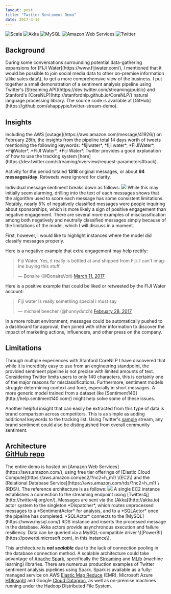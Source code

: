 ```yaml
---
layout: post
title: "Twitter Sentiment Demo"
date: 2017-3-14
---
```

<div>
  <img class="ui avatar image" src="/images/avatars/scala.png" title="Scala">
  <img class="ui avatar image" src="/images/avatars/akka.png" title="Akka">
  <img class="ui avatar image" src="/images/avatars/mysql.png" title="MySQL">
  <img class="ui avatar image" src="/images/avatars/aws.jpg" title="Amazon Web Services">
  <img class="ui avatar image" src="/images/avatars/twitter.png" title="Twitter">
</div>
<h2 class="ui header">Background</h2>
During some conversations surrounding potential data-gathering expansions for [FIJI Water](https://www.fijiwater.com/), I mentioned that it would be possible to join social media data to other on-premise information \(like sales data\), to get a more comprehensive view of the business. I put together a small demonstration of a sentiment analysis pipeline using Twitter's [Streaming API](https://dev.twitter.com/streaming/public) and Stanford's [CoreNLP](http://stanfordnlp.github.io/CoreNLP/) natural language processing library. The source code is available at [GitHub](https://github.com/ahappypie/twitter-stream-demo).

<h2 class="ui header">Insights</h2>
Including the AWS [outage](https://aws.amazon.com/message/41926/) on February 28th, the insights from the pipeline total 14 days worth of tweets mentioning the following keywords: *fijiwater*, *fiji water*, *FIJIWater*, *FijiWater*, *FIJI Water*, *Fiji Water*. Twitter provides a good explanation of how to use the tracking system [here](https://dev.twitter.com/streaming/overview/request-parameters#track).

Activity for the period totaled **1318** original messages, or about **94 messages/day**. Retweets were ignored for clarity.

Individual message sentiment breaks down as follows:
<img class="ui image" src="/images/projects/sentimentdemo/sentiment-bar.png">
While this may initially seem alarming, drilling into the text of each messages shows that the algorithm used to score each message has some consistent limitations. Notably, nearly 5% of negatively classified messages were people inquiring about sponsorships, which is more likely a sign of positive engagement than negative engagement. There are several more examples of misclassification among both negatively and neutrally classified messages simply because of the limitations of the model, which I will discuss in a moment.

First, however, I would like to highlight instances where the model did classify messages properly.

Here is a negative example that extra engagement may help rectify:
<blockquote class="twitter-tweet" data-lang="en"><p lang="en" dir="ltr">Fiji Water.  Yes, it really is bottled at and shipped from Fiji.  I can&#39;t imagine buying this stuff.</p>&mdash; Bonaire (@BonaireVolt) <a href="https://twitter.com/BonaireVolt/status/840712919725797377">March 11, 2017</a></blockquote>
Here is a positive example that could be liked or retweeted by the FIJI Water account:
<blockquote class="twitter-tweet" data-lang="en"><p lang="en" dir="ltr">Fiji water is really something special I must say</p>&mdash; michael beecher (@hunnydutch) <a href="https://twitter.com/hunnydutch/status/836434386899906562">February 28, 2017</a></blockquote>
<script async src="//platform.twitter.com/widgets.js" charset="utf-8"></script>
In a more robust environment, messages could be automatically pushed to a dashboard for approval, then joined with other information to discover the impact of marketing actions, influencers, and other press on the company.
<h2 class="ui header">Limitations</h2>
Through multiple experiences with Stanford CoreNLP I have discovered that while it is incredibly easy to use from an engineering standpoint, the provided sentiment pipeline is not precise with limited amounts of text. Considering Twitter limits users to only 140 characters, this is certainly one of the major reasons for misclassifications. Furthermore, sentiment models struggle determining context and tone, especially in short messages. A more generic model trained from a dataset like [Sentiment140](http://help.sentiment140.com/) might help solve some of these issues.

Another helpful insight that can easily be extracted from this type of data is brand comparison across competitors. This is as simple as adding additional keywords to the tracking list. Using Twitter's [sample](https://dev.twitter.com/streaming/reference/get/statuses/sample) stream, any brand sentiment could also be distinguished from overall community sentiment.
<h2 class="ui header">Architecture
  <div class="sub header"><a href="https://github.com/ahappypie/twitter-stream-demo">GitHub repo</a></div>
</h2>
The entire demo is hosted on [Amazon Web Services](https://aws.amazon.com/), using free tier offerings of [Elastic Cloud Compute](https://aws.amazon.com/ec2/?nc2=h_m1) \(EC2\) and the [Relational Database Service](https://aws.amazon.com/rds/?nc2=h_m1) \(RDS\). The reference architecture is as follows:
<img class="ui image" src="/images/projects/sentimentdemo/architecture.png">
A single EC2 instance establishes a connection to the streaming endpoint using [Twitter4j](http://twitter4j.org/en/). Messages are sent via the [Akka](http://akka.io) actor system to the singleton *Dispatcher*, which routes unprocessed messages to a *SentimentActor* for analysis, and to a *SQLActor* once the pipeline has completed. *SQLActor* connects to the [MySQL](https://www.mysql.com/) RDS instance and inserts the processed message in the database. Akka actors provide asynchronous execution and failure resiliency. Data can be queried via a MySQL-compatible driver \([PowerBI](https://powerbi.microsoft.com), in this instance\).

This architecture is ***not scalable*** due to the lack of connection pooling in the database connection method. A scalable architecture could take advantage of [Apache Spark](https://spark.apache.org), specifically the [Streaming](https://spark.apache.org/streaming/) and [MLib](https://spark.apache.org/mllib/) \(machine learning\) libraries. There are numerous production examples of Twitter sentiment analysis pipelines using Spark. Spark is available as a fully-managed service on AWS [Elastic Map Reduce](https://aws.amazon.com/emr/) \(EMR\), Microsoft Azure [HDInsight](https://azure.microsoft.com/en-us/services/hdinsight/) and Google [Cloud Dataproc](https://cloud.google.com/dataproc/), as well as on-premise machines running under the Hadoop Distributed File System.
